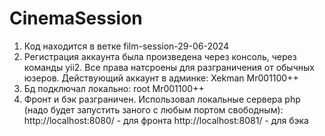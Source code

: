 # CinemaSession
1. Код находится в ветке  film-session-29-06-2024
2. Регистрация аккаунта была произведена через консоль, через команды yii2. Все права натсроены для разграничения от обычных юзеров.
Действующий аккаунт в админке: Xekman
                               Mr001100++
3. Бд подключал локально: root
                          Mr001100++
4. Фронт и бэк разграничен. Использовал локальные сервера php (надо будет запустить заного с любым портом свободным): http://localhost:8080/ - для фронта
                                                                                                                      http://localhost:8081/ - для бэка 


                        
                              
